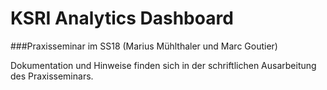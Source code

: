 # KSRI Analytics Dashboard

###Praxisseminar im SS18 (Marius Mühlthaler und Marc Goutier)

Dokumentation und Hinweise finden sich in der schriftlichen Ausarbeitung des Praxisseminars. 


